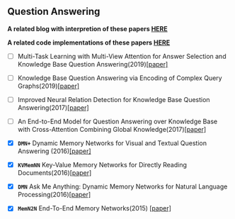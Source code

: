 ## Question Answering
**A related blog with interpretion of these papers [HERE]()**  

**A related code implementations of these papers [HERE]()**

- [ ] Multi-Task Learning with Multi-View Attention for Answer Selection and Knowledge Base Question Answering(2019)[[paper]](https://arxiv.org/pdf/1812.02354.pdf)

- [ ] Knowledge Base Question Answering via Encoding of Complex Query Graphs(2019)[[paper]](https://pdfs.semanticscholar.org/1bfb/b6429e56286cc92dce4fc34f2f45f9f55ae7.pdf)
- [ ] Improved Neural Relation Detection for Knowledge Base Question Answering(2017)[[paper]](https://arxiv.org/pdf/1704.06194.pdf)
- [ ] An End-to-End Model for Question Answering over Knowledge Base with Cross-Attention Combining Global Knowledge(2017)[[paper]](http://www.nlpr.ia.ac.cn/cip/~liukang/liukangPageFile/ACL2017-Hao.pdf)
- [x] **`DMN+`** Dynamic Memory Networks for Visual and Textual Question Answering (2016)[[paper]](https://arxiv.org/abs/1603.01417)
- [x] **`KVMemNN`** Key-Value Memory Networks for Directly Reading Documents(2016)[[paper]](https://aclweb.org/anthology/D16-1147)
- [x] **`DMN`** Ask Me Anything: Dynamic Memory Networks for Natural Language Processing(2016)[[paper]](https://arxiv.org/pdf/1506.07285.pdf)
- [x] **`MemN2N`** End-To-End Memory Networks(2015) [[paper]](https://arxiv.org/pdf/1503.08895.pdf)